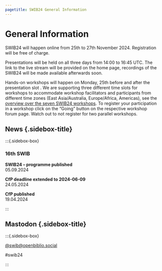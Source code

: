 ```yaml
---
pagetitle: SWIB24 General Information
---
```


<div id="main">

# General Information

SWIB24 will happen online from 25th to 27th November 2024. Registration will be free of charge.

Presentations will be held on all three days from 14:00 to 16:45 UTC. The link to the live stream will be provided on the home page, recordings of the SWIB24 will be made available afterwards soon.

Hands-on workshops will happen on Monday, 25th before and after the presentation slot . We are supporting three different time slots for workshops to accommodate workshop facilitators and participants from different time zones (East Asia/Australia, Europe/Africa, Americas), see the [overview over the seven SWIB24 workshops](https://forum.swib.org/t/workshops-at-swib24/134). To register your participation in a workshop click on the “Going” button on the respective workshop forum page. Watch out to not register for two parallel workshops.

</div>

<div id="sidebar">

## News {.sidebox-title}

:::{.sidebox-box}

### 16th SWIB

**SWIB24 – programme published**\
05.09.2024

**CfP deadline extended to 2024-06-09**\
24.05.2024

**CfP published**\
19.04.2024


:::


## Mastodon {.sidebox-title}

:::{.sidebox-box}

[\@swib@openbiblio.social](https://openbiblio.social/@swib)

#swib24

:::

</div>



